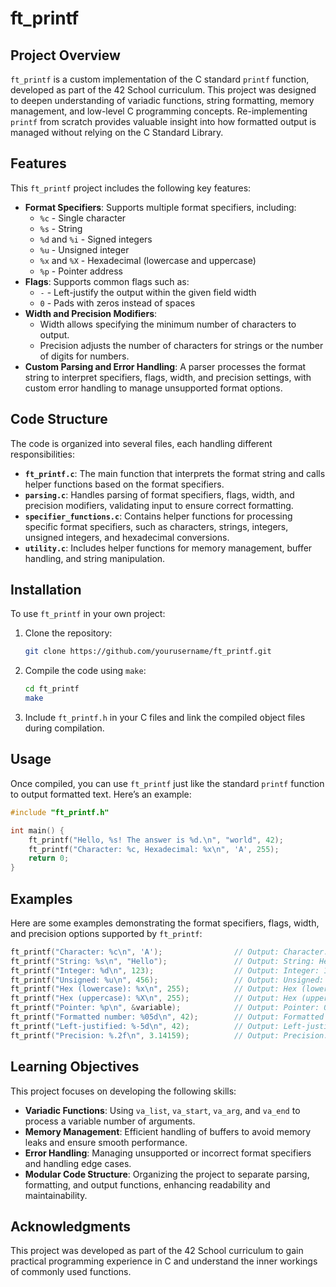 
# ft_printf

## Project Overview
`ft_printf` is a custom implementation of the C standard `printf` function, developed as part of the 42 School curriculum. This project was designed to deepen understanding of variadic functions, string formatting, memory management, and low-level C programming concepts. Re-implementing `printf` from scratch provides valuable insight into how formatted output is managed without relying on the C Standard Library.

## Features
This `ft_printf` project includes the following key features:
- **Format Specifiers**: Supports multiple format specifiers, including:
  - `%c` - Single character
  - `%s` - String
  - `%d` and `%i` - Signed integers
  - `%u` - Unsigned integer
  - `%x` and `%X` - Hexadecimal (lowercase and uppercase)
  - `%p` - Pointer address
- **Flags**: Supports common flags such as:
  - `-` - Left-justify the output within the given field width
  - `0` - Pads with zeros instead of spaces
- **Width and Precision Modifiers**:
  - Width allows specifying the minimum number of characters to output.
  - Precision adjusts the number of characters for strings or the number of digits for numbers.
- **Custom Parsing and Error Handling**: A parser processes the format string to interpret specifiers, flags, width, and precision settings, with custom error handling to manage unsupported format options.

## Code Structure
The code is organized into several files, each handling different responsibilities:
- **`ft_printf.c`**: The main function that interprets the format string and calls helper functions based on the format specifiers.
- **`parsing.c`**: Handles parsing of format specifiers, flags, width, and precision modifiers, validating input to ensure correct formatting.
- **`specifier_functions.c`**: Contains helper functions for processing specific format specifiers, such as characters, strings, integers, unsigned integers, and hexadecimal conversions.
- **`utility.c`**: Includes helper functions for memory management, buffer handling, and string manipulation.

## Installation
To use `ft_printf` in your own project:
1. Clone the repository:
   ```bash
   git clone https://github.com/yourusername/ft_printf.git
   ```
2. Compile the code using `make`:
   ```bash
   cd ft_printf
   make
   ```
3. Include `ft_printf.h` in your C files and link the compiled object files during compilation.

## Usage
Once compiled, you can use `ft_printf` just like the standard `printf` function to output formatted text. Here’s an example:

```c
#include "ft_printf.h"

int main() {
    ft_printf("Hello, %s! The answer is %d.\n", "world", 42);
    ft_printf("Character: %c, Hexadecimal: %x\n", 'A', 255);
    return 0;
}
```

## Examples
Here are some examples demonstrating the format specifiers, flags, width, and precision options supported by `ft_printf`:

```c
ft_printf("Character: %c\n", 'A');                // Output: Character: A
ft_printf("String: %s\n", "Hello");               // Output: String: Hello
ft_printf("Integer: %d\n", 123);                  // Output: Integer: 123
ft_printf("Unsigned: %u\n", 456);                 // Output: Unsigned: 456
ft_printf("Hex (lowercase): %x\n", 255);          // Output: Hex (lowercase): ff
ft_printf("Hex (uppercase): %X\n", 255);          // Output: Hex (uppercase): FF
ft_printf("Pointer: %p\n", &variable);            // Output: Pointer: 0x7ffeedcba987
ft_printf("Formatted number: %05d\n", 42);        // Output: Formatted number: 00042
ft_printf("Left-justified: %-5d\n", 42);          // Output: Left-justified: 42   
ft_printf("Precision: %.2f\n", 3.14159);          // Output: Precision: 3.14
```

## Learning Objectives
This project focuses on developing the following skills:
- **Variadic Functions**: Using `va_list`, `va_start`, `va_arg`, and `va_end` to process a variable number of arguments.
- **Memory Management**: Efficient handling of buffers to avoid memory leaks and ensure smooth performance.
- **Error Handling**: Managing unsupported or incorrect format specifiers and handling edge cases.
- **Modular Code Structure**: Organizing the project to separate parsing, formatting, and output functions, enhancing readability and maintainability.

## Acknowledgments
This project was developed as part of the 42 School curriculum to gain practical programming experience in C and understand the inner workings of commonly used functions.
